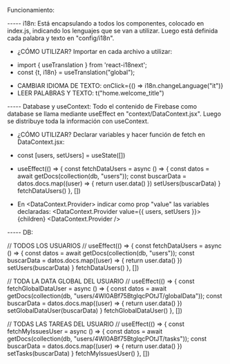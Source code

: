 Funcionamiento:

----- i18n:
Está encapsulando a todos los componentes, colocado en index.js, indicando los lenguajes que se van a utilizar.
Luego está definida cada palabra y texto en "config/i18n".

* ¿CÓMO UTILIZAR?
Importar en cada archivo a utilizar:
 - import { useTranslation } from 'react-i18next';
 - const {t, i18n} = useTranslation("global");

* CAMBIAR IDIOMA DE TEXTO: onClick={() => i18n.changeLanguage("it")}
* LEER PALABRAS Y TEXTO: t("home.welcome_title")

----- Database y useContext:
Todo el contenido de Firebase como database se llama mediante useEffect en "context/DataContext.jsx".
Luego se distribuye toda la información con useContext.

* ¿CÓMO UTILIZAR?
Declarar variables y hacer función de fetch en DataContext.jsx:
 - const [users, setUsers] = useState([])

 - useEffect(() => {
        const fetchDataUsers = async () => {
            const datos = await getDocs(collection(db, "users"));
            const buscarData = datos.docs.map((user) => {
                return user.data()
            })
            setUsers(buscarData)
        }
        fetchDataUsers()
    }, [])
 - En <DataContext.Provider> indicar como prop "value" las variables declaradas:
    <DataContext.Provider value={{ users, setUsers }}> {children} <DataContext.Provider />

----- DB:

// TODOS LOS USUARIOS //
useEffect(() => {
    const fetchDataUsers = async () => {
        const datos = await getDocs(collection(db, "users"));
        const buscarData = datos.docs.map((user) => {
            return user.data()
        })
        setUsers(buscarData)
    }
    fetchDataUsers()
}, [])

// TODA LA DATA GLOBAL DEL USUARIO //
useEffect(() => {
    const fetchGlobalDataUser = async () => {
        const datos = await getDocs(collection(db, "users/4Wl0ABf75BtglqcPOtJT/globalData"));
        const buscarData = datos.docs.map((user) => {
            return user.data()
        })
        setGlobalDataUser(buscarData)
    }
    fetchGlobalDataUser()
}, [])

// TODAS LAS TAREAS DEL USUARIO //
useEffect(() => {
    const fetchMyIssuesUser = async () => {
        const datos = await getDocs(collection(db, "users/4Wl0ABf75BtglqcPOtJT/tasks"));
        const buscarData = datos.docs.map((user) => {
            return user.data()
        })
        setTasks(buscarData)
    }
    fetchMyIssuesUser()
}, [])